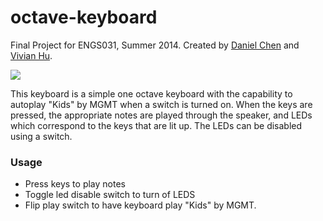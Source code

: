 octave-keyboard
==============
Final Project for ENGS031, Summer 2014. Created by <a href="https://github.com/cheniel">Daniel Chen</a> and <a href="https://github.com/vhu94">Vivian Hu</a>.

<img src="http://www.placekitten.com/100/100">

This keyboard is a simple one­ octave keyboard with the capability to autoplay "Kids" by MGMT when a switch is turned on. When the keys are pressed, the appropriate notes are played through the speaker, and LEDs which correspond to the keys that are lit up. The LEDs can be disabled using a switch.

### Usage
- Press keys to play notes
- Toggle led disable switch to turn of LEDS
- Flip play switch to have keyboard play "Kids" by MGMT.




